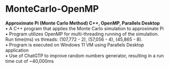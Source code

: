 # MonteCarlo-OpenMP

 <b> Approximate Pi (Monte Carlo Method) C++, OpenMP, Parallels Desktop </b>	<br>
• A C++ program that applies the Monte Carlo simulation to approximate Pi <br>
• Program utilizes OpenMP for multi-threading running of the simulation. Run time(ms) vs threads: (107,772 - 2), (57,056 - 4), (45,865 - 8). <br>
• Program is executed on Windows 11 VM using Parallels Desktop application <br>
• Use of ChatGTP to improve random numbers generator, resulting in a run time cut of ~40,000ms 

